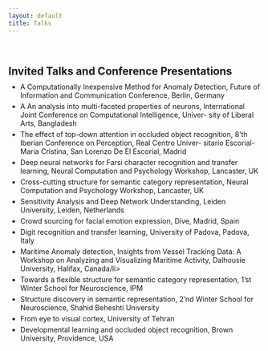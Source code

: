 ```yaml
---
layout: default
title: Talks
---
```

<!-- # Invited Talks -->

<h1 id="invited-talks"></h1>

<h2 style="margin: 60px 0px 10px;">Invited Talks and Conference Presentations</h2>

<ul style="margin:0 0 5px;">
  <li>A Computationally Inexpensive Method for Anomaly Detection, Future of Information and Communication Conference,
Berlin, Germany</li>
</ul>

<ul style="margin:0 0 5px;">
  <li>A An analysis into multi-faceted properties of neurons, International Joint Conference on Computational Intelligence, Univer-
sity of Liberal Arts, Bangladesh </li>
</ul>

<ul style="margin:0 0 5px;">
  <li>The effect of top-down attention in occluded object recognition, 8’th Iberian Conference on Perception, Real Centro Univer-
sitario Escorial-Maria Cristina, San Lorenzo De El Escorial, Madrid </li>
</ul>

<ul style="margin:0 0 5px;">
  <li>Deep neural networks for Farsi character recognition and transfer learning, Neural Computation and
Psychology Workshop, Lancaster, UK </li>
</ul>

<ul style="margin:0 0 5px;">
  <li>Cross-cutting structure for semantic category representation, Neural Computation and Psychology
Workshop, Lancaster, UK </li>
</ul>

<ul style="margin:0 0 5px;">
  <li>Sensitivity Analysis and Deep Network Understanding, Leiden University, Leiden, Netherlands</li>
</ul>

<ul style="margin:0 0 5px;">
  <li>Crowd sourcing for facial emotion expression, Dive, Madrid, Spain</li>
</ul>

<ul style="margin:0 0 5px;">
  <li>Digit recognition and transfer learning, University of Padova, Padova, Italy</li>
</ul>

<ul style="margin:0 0 5px;">
  <li>Maritime Anomaly detection, Insights from Vessel Tracking Data: A Workshop on Analyzing and Visualizing Maritime
Activity, Dalhousie University, Halifax, Canada/li>
</ul>

<ul style="margin:0 0 5px;">
  <li>Towards a flexible structure for semantic category representation, 1’st Winter School for Neuroscience, IPM</li>
</ul>

<ul style="margin:0 0 5px;">
  <li>Structure discovery in semantic representation, 2’nd Winter School for Neuroscience, Shahid Beheshti University</li>
</ul>

<ul style="margin:0 0 5px;">
  <li>From eye to visual cortex, University of Tehran</li>
</ul>

<ul style="margin:0 0 5px;">
  <li>Developmental learning and occluded object recognition, Brown University, Providence, USA</li>
</ul>




<!-- <h4 style="margin:0 10px 0;"></h4> -->



